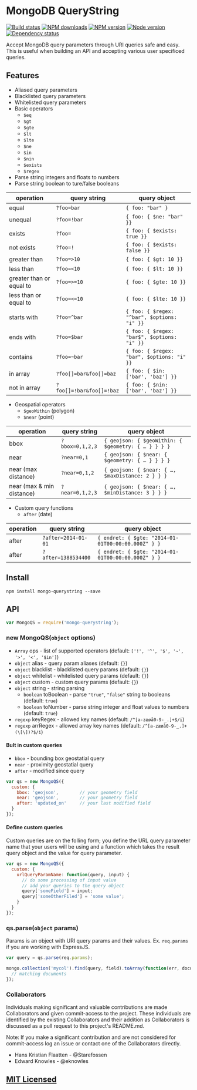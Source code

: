 # MongoDB QueryString

[![Build status](https://img.shields.io/wercker/ci/566dca6762f42c407207777a.svg "Build status")](https://app.wercker.com/project/bykey/a31eed21b34f26d9b7af766b4614c260)
[![NPM downloads](https://img.shields.io/npm/dm/mongo-querystring.svg "NPM downloads")](https://www.npmjs.com/package/mongo-querystring)
[![NPM version](https://img.shields.io/npm/v/mongo-querystring.svg "NPM version")](https://www.npmjs.com/package/mongo-querystring)
[![Node version](https://img.shields.io/node/v/mongo-querystring.svg "Node version")](https://www.npmjs.com/package/mongo-querystring)
[![Dependency status](https://img.shields.io/david/turistforeningen/node-mongo-querystring.svg "Dependency status")](https://david-dm.org/turistforeningen/node-mongo-querystring)

Accept MongoDB query parameters through URI queries safe and easy. This is
useful when building an API and accepting various user specificed queries.

## Features

* Aliased query parameters
* Blacklisted query parameters
* Whitelisted query parameters
* Basic operators
  * `$eq`
  * `$gt`
  * `$gte`
  * `$lt`
  * `$lte`
  * `$ne`
  * `$in`
  * `$nin`
  * `$exists`
  * `$regex`
* Parse string integers and floats to numbers
* Parse string boolean to ture/false booleans

| operation | query string  | query object |
|-----------|---------------|--------------|
| equal     | `?foo=bar`    | `{ foo: "bar" }` |
| unequal   | `?foo=!bar`   | `{ foo: { $ne: "bar" }}` |
| exists    | `?foo=`       | `{ foo: { $exists: true }}` |
| not exists | `?foo=!`     | `{ foo: { $exists: false }}` |
| greater than | `?foo=>10` | `{ foo: { $gt: 10 }}` |
| less than | `?foo=<10`    | `{ foo: { $lt: 10 }}` |
| greater than or equal to | `?foo=>=10` | `{ foo: { $gte: 10 }}` |
| less than or equal to | `?foo=<=10`    | `{ foo: { $lte: 10 }}` |
| starts with | `?foo=^bar` | `{ foo: { $regex: "^bar", $options: "i" }}` |
| ends with | `?foo=$bar`   | `{ foo: { $regex: "bar$", $options: "i" }}` |
| contains  | `?foo=~bar`   | `{ foo: { $regex: "bar", $options: "i" }}` |
| in array  | `?foo[]=bar&foo[]=baz` | `{ foo: { $in: ['bar', 'baz'] }}` |
| not in array | `?foo[]=!bar&foo[]=!baz` | `{ foo: { $nin: ['bar', 'baz'] }}` |

* Geospatial operators
  * `$geoWithin` (polygon)
  * `$near` (point)

| operation | query string  | query object |
|-----------|---------------|--------------|
| bbox | `?bbox=0,1,2,3` | `{ geojson: { $geoWithin: { $geometry: { … } } } }` |
| near | `?near=0,1` | `{ geojson: { $near: { $geometry: { … } } } }` |
| near (max distance) | `?near=0,1,2` | `{ geojson: { $near: { …, $maxDistance: 2 } } }` |
| near (max & min distance) | `?near=0,1,2,3` | `{ geojson: { $near: { …, $minDistance: 3 } } }` |

* Custom query functions
  * `after` (date)

| operation | query string  | query object |
|-----------|---------------|--------------|
| after | `?after=2014-01-01` | `{ endret: { $gte: "2014-01-01T00:00:00.000Z" } }` |
| after | `?after=1388534400` | `{ endret: { $gte: "2014-01-01T00:00:00.000Z" } }` |

## Install

```
npm install mongo-querystring --save
```

## API

```javascript
var MongoQS = require('mongo-querystring');
```

### new MongoQS(`object` options)

* `Array` ops - list of supported operators (default: `['!', '^', '$', '~', '>', '<', '$in']`)
* `object` alias - query param aliases (default: `{}`)
* `object` blacklist - blacklisted query params (default: `{}`)
* `object` whitelist - whitelisted query params (default: `{}`)
* `object` custom - custom query params (default: `{}`)
* `object` string - string parsing
  * `boolean` toBoolean - parse `"true"`, `"false"` string to booleans (default: `true`)
  * `boolean` toNumber - parse string integer and float values to numbers (default: `true`)
* `regexp` keyRegex - allowed key names (default: `/^[a-zæøå0-9-_.]+$/i`)
* `regexp` arrRegex - allowed array key names (default: `/^[a-zæøå0-9-_.]+(\[\])?$/i`)

#### Bult in custom queries

* `bbox` - bounding box geostatial query
* `near` - proximity geostatial query
* `after` - modified since query

```javascript
var qs = new MongoQS({
  custom: {
    bbox: 'geojson',        // your geometry field
    near: 'geojson',        // your geometry field
    after: 'updated_on'     // your last modified field
  }
});
```

#### Define custom queries

Custom queries are on the folling form; you define the URL query parameter name
that your users will be using and a function which takes the result query object
and the value for query parameter.

```javascript
var qs = new MongoQS({
  custom: {
    urlQueryParamName: function(query, input) {
      // do some processing of input value
      // add your queries to the query object
      query['someField'] = input;
      query['someOtherFiled'] = 'some value';
    }
  }
});
```

### qs.parse(`object` params)

Params is an object with URI query params and their values. Ex. `req.params`
if you are working with ExpressJS.

```javascript
var query = qs.parse(req.params);

mongo.collection('mycol').find(query, field).toArray(function(err, documents) {
  // matching documents
});
```

### Collaborators

Individuals making significant and valuable contributions are made Collaborators
and given commit-access to the project. These individuals are identified by the
existing Collaborators and their addition as Collaborators is discussed as a
pull request to this project's README.md.

Note: If you make a significant contribution and are not considered for
commit-access log an issue or contact one of the Collaborators directly.

* Hans Kristian Flaatten - @Starefossen
* Edward Knowles - @eknowles

## [MIT Licensed](https://raw.githubusercontent.com/Turistforeningen/node-mongo-querystring/master/LICENSE)
